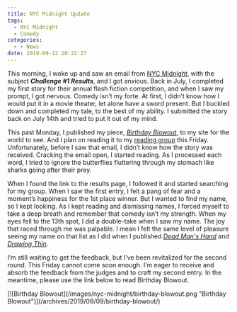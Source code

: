 ```yaml
---
title: NYC Midnight Update
tags:
  - NYC Midnight
  - Comedy
categories:
  - - News
date: 2019-09-12 20:22:27
---
```


This morning, I woke up and saw an email from [NYC Midnight](https://www.nycmidnight.com), with the subject ***Challenge #1 Results***, and I got anxious. Back in July, I completed my first story for their annual flash fiction competition, and when I saw my prompt, I got nervous. Comedy isn’t my forte. At first, I didn’t know how I would put it in a movie theater, let alone have a sword present. But I buckled down and completed my tale, to the best of my ability. I submitted the story back on July 14th and tried to put it out of my mind.<!-- more -->
 
This past Monday, I published my piece, [*Birthday Blowout*](/archives/2019/09/09/birthday-blowout), to my site for the world to see. And I plan on reading it to my [reading group](https://spilledinkva.com) this Friday. Unfortunately, before I saw that email, I didn’t know how the story was received. Cracking the email open, I started reading. As I processed each word, I tried to ignore the butterflies fluttering through my stomach like sharks going after their prey.
 
When I found the link to the results page, I followed it and started searching for my group. When I saw the first entry, I felt a pang of fear and a moment’s happiness for the 1st place winner. But I wanted to find my name, so I kept looking. As I kept reading and dismissing names, I forced myself to take a deep breath and remember that comedy isn’t my strength. When my eyes fell to the 13th spot, I did a double-take when I saw my name. The joy that raced through me was palpable. I mean I felt the same level of pleasure seeing my name on that list as I did when I published [*Dead Man's Hand*](/writing/forgers/dead-mans-hand) and [*Drawing Thin*](/writing/forgers/drawing-thin).
 
I’m still waiting to get the feedback, but I’ve been revitalized for the second round. This Friday cannot come soon enough. I’m eager to receive and absorb the feedback from the judges and to craft my second entry. In the meantime, please use the link below to read Birthday Blowout.

<div class="center margin-top-2em">[![Birthday Blowout](/images/nyc-midnight/birthday-blowout.png "Birthday Blowout")](/archives/2019/09/09/birthday-blowout/)</div>